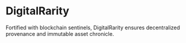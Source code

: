 # DigitalRarity
Fortified with blockchain sentinels, DigitalRarity ensures decentralized provenance and immutable asset chronicle.
